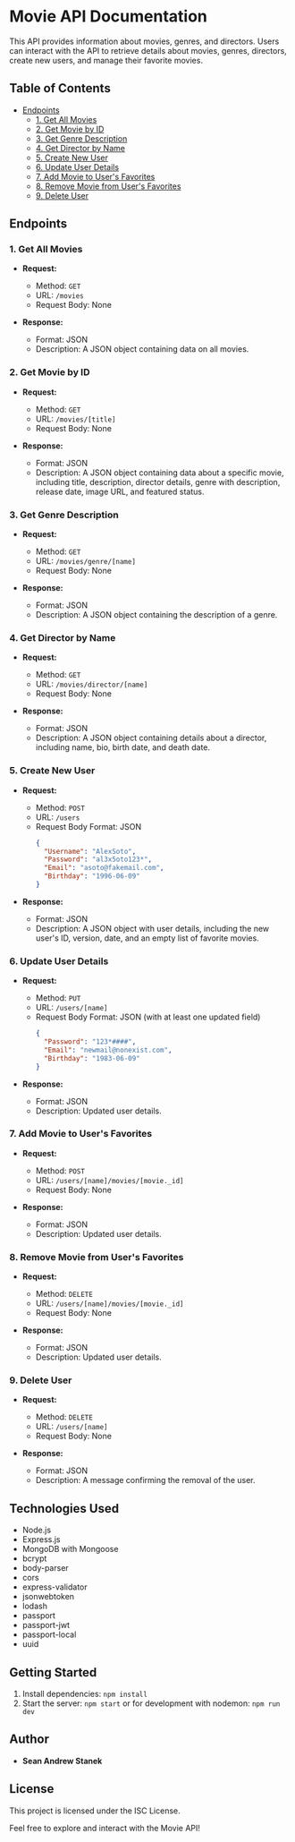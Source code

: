 # Movie API Documentation

This API provides information about movies, genres, and directors. Users can interact with the API to retrieve details about movies, genres, directors, create new users, and manage their favorite movies.

## Table of Contents

- [Endpoints](#endpoints)
  - [1. Get All Movies](#1-get-all-movies)
  - [2. Get Movie by ID](#2-get-movie-by-id)
  - [3. Get Genre Description](#3-get-genre-description)
  - [4. Get Director by Name](#4-get-director-by-name)
  - [5. Create New User](#5-create-new-user)
  - [6. Update User Details](#6-update-user-details)
  - [7. Add Movie to User's Favorites](#7-add-movie-to-users-favorites)
  - [8. Remove Movie from User's Favorites](#8-remove-movie-from-users-favorites)
  - [9. Delete User](#9-delete-user)

## Endpoints

### 1. Get All Movies

- **Request:**

  - Method: `GET`
  - URL: `/movies`
  - Request Body: None

- **Response:**
  - Format: JSON
  - Description: A JSON object containing data on all movies.

### 2. Get Movie by ID

- **Request:**

  - Method: `GET`
  - URL: `/movies/[title]`
  - Request Body: None

- **Response:**
  - Format: JSON
  - Description: A JSON object containing data about a specific movie, including title, description, director details, genre with description, release date, image URL, and featured status.

### 3. Get Genre Description

- **Request:**

  - Method: `GET`
  - URL: `/movies/genre/[name]`
  - Request Body: None

- **Response:**
  - Format: JSON
  - Description: A JSON object containing the description of a genre.

### 4. Get Director by Name

- **Request:**

  - Method: `GET`
  - URL: `/movies/director/[name]`
  - Request Body: None

- **Response:**
  - Format: JSON
  - Description: A JSON object containing details about a director, including name, bio, birth date, and death date.

### 5. Create New User

- **Request:**

  - Method: `POST`
  - URL: `/users`
  - Request Body Format: JSON
    ```json
    {
      "Username": "AlexSoto",
      "Password": "al3x5oto123*",
      "Email": "asoto@fakemail.com",
      "Birthday": "1996-06-09"
    }
    ```

- **Response:**
  - Format: JSON
  - Description: A JSON object with user details, including the new user's ID, version, date, and an empty list of favorite movies.

### 6. Update User Details

- **Request:**

  - Method: `PUT`
  - URL: `/users/[name]`
  - Request Body Format: JSON (with at least one updated field)
    ```json
    {
      "Password": "123*####",
      "Email": "newmail@nonexist.com",
      "Birthday": "1983-06-09"
    }
    ```

- **Response:**
  - Format: JSON
  - Description: Updated user details.

### 7. Add Movie to User's Favorites

- **Request:**

  - Method: `POST`
  - URL: `/users/[name]/movies/[movie._id]`
  - Request Body: None

- **Response:**
  - Format: JSON
  - Description: Updated user details.

### 8. Remove Movie from User's Favorites

- **Request:**

  - Method: `DELETE`
  - URL: `/users/[name]/movies/[movie._id]`
  - Request Body: None

- **Response:**
  - Format: JSON
  - Description: Updated user details.

### 9. Delete User

- **Request:**

  - Method: `DELETE`
  - URL: `/users/[name]`
  - Request Body: None

- **Response:**
  - Format: JSON
  - Description: A message confirming the removal of the user.

## Technologies Used

- Node.js
- Express.js
- MongoDB with Mongoose
- bcrypt
- body-parser
- cors
- express-validator
- jsonwebtoken
- lodash
- passport
- passport-jwt
- passport-local
- uuid

## Getting Started

1. Install dependencies: `npm install`
2. Start the server: `npm start` or for development with nodemon: `npm run dev`

## Author

- **Sean Andrew Stanek**

## License

This project is licensed under the ISC License.

Feel free to explore and interact with the Movie API!

